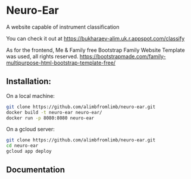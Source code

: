 # Neuro-Ear

A website capable of instrument classification

You can check it out at https://bukharaev-alim.uk.r.appspot.com/classify

As for the frontend, Me & Family free Bootstrap Family Website Template was used, all rights reserved.
https://bootstrapmade.com/family-multipurpose-html-bootstrap-template-free/


## Installation:

On a local machine:
```bash
git clone https://github.com/alimbfromlimb/neuro-ear.git
docker build -t neuro-ear neuro-ear/
docker run -p 8080:8080 neuro-ear
```
On a gcloud server:
```bash
git clone https://github.com/alimbfromlimb/neuro-ear.git
cd neuro-ear
gcloud app deploy
```

## Documentation


